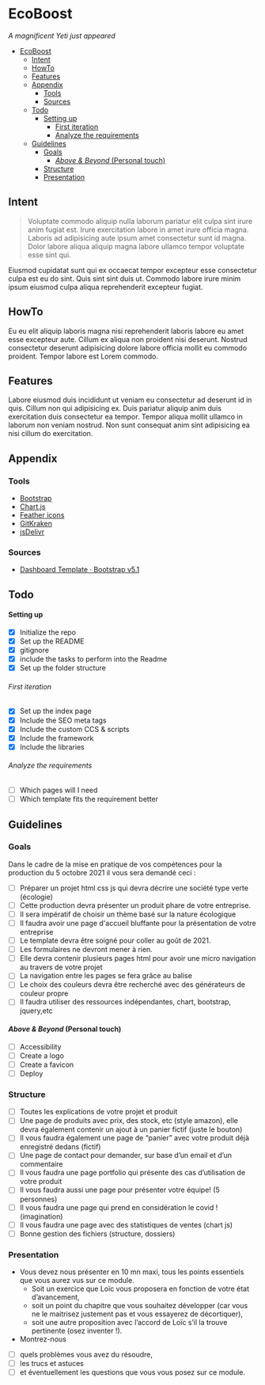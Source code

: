 # EcoBoost
*A magnificent Yeti just appeared*


- [EcoBoost](#ecoboost)
  - [Intent](#intent)
  - [HowTo](#howto)
  - [Features](#features)
  - [Appendix](#appendix)
    - [Tools](#tools)
    - [Sources](#sources)
  - [Todo](#todo)
      - [Setting up](#setting-up)
          - [First iteration](#first-iteration)
          - [Analyze the requirements](#analyze-the-requirements)
  - [Guidelines](#guidelines)
    - [Goals](#goals)
      - [*Above & Beyond* (Personal touch)](#above--beyond-personal-touch)
    - [Structure](#structure)
    - [Presentation](#presentation)
## Intent

> Voluptate commodo aliquip nulla laborum pariatur elit culpa sint irure anim fugiat est. Irure exercitation labore in amet irure officia magna. Laboris ad adipisicing aute ipsum amet consectetur sunt id magna. Dolor labore aliqua aliquip magna labore ullamco tempor voluptate esse sint qui.

Eiusmod cupidatat sunt qui ex occaecat tempor excepteur esse consectetur culpa est eu do sint. Quis sint sint duis ut. Commodo labore irure minim ipsum eiusmod culpa aliqua reprehenderit excepteur fugiat.

## HowTo
 Eu eu elit aliquip laboris magna nisi reprehenderit laboris labore eu amet esse excepteur aute. Cillum ex aliqua non proident nisi deserunt. Nostrud consectetur deserunt adipisicing dolore labore officia mollit eu commodo proident. Tempor labore est Lorem commodo.
## Features
 Labore eiusmod duis incididunt ut veniam eu consectetur ad deserunt id in quis. Cillum non qui adipisicing ex. Duis pariatur aliquip anim duis exercitation duis consectetur ea tempor. Tempor aliqua mollit ullamco in laborum non veniam nostrud. Non sunt consequat anim sint adipisicing ea nisi cillum do exercitation.

## Appendix
### Tools
- [Bootstrap](https://getbootstrap.com/)
- [Chart.js](https://www.chartjs.org/)
- [Feather icons](https://feathericons.com/)
- [GitKraken](https://www.gitkraken.com/)
- [jsDelivr](https://www.jsdelivr.com/)

### Sources
- [Dashboard Template · Bootstrap v5.1](https://getbootstrap.com/docs/5.1/examples/dashboard/)

## Todo
#### Setting up
- [x] Initialize the repo
- [x] Set up the README
- [x] gitignore 
- [x] include the tasks to perform into the Readme
- [x] Set up the folder structure
###### First iteration
- [x] Set up the index page
- [x] Include the SEO meta tags
- [x] Include the custom CCS & scripts
- [x] Include the framework
- [x] Include the libraries
###### Analyze the requirements
- [ ] Which pages will I need
- [ ] Which template fits the requirement better
## Guidelines
### Goals
Dans le cadre de la mise en pratique de vos compétences pour la production du 5 octobre 2021 il vous sera demandé ceci : 
- [ ] Préparer un projet html css js qui devra décrire une société type verte (écologie) 
- [ ] Cette production devra présenter un produit phare de votre entreprise.
- [ ] Il sera impératif de choisir un thème basé sur la nature écologique
- [ ] Il faudra avoir une page d'accueil bluffante pour la présentation de votre entreprise
- [ ] Le template devra être soigné pour coller au goût de 2021.
- [ ] Les formulaires ne devront mener à rien.
- [ ] Elle devra contenir plusieurs pages html pour avoir une micro navigation au travers de votre projet
- [ ] La navigation entre les pages se fera grâce au balise <a>
- [ ] Le choix des couleurs devra être recherché avec des générateurs de couleur propre
- [ ] Il faudra utiliser des ressources indépendantes, chart, bootstrap, jquery,etc
#### *Above & Beyond* (Personal touch)
- [ ] Accessibility
- [ ] Create a logo
- [ ] Create a favicon
- [ ] Deploy
### Structure
- [ ] Toutes les explications de votre projet et produit
- [ ] Une page de produits avec prix, des stock, etc (style amazon), elle devra également contenir un ajout à un panier fictif (juste le bouton)
- [ ] Il vous faudra également une page de “panier” avec votre produit déjà enregistré dedans (fictif)
- [ ] Une page de contact pour demander, sur base d’un email et d’un commentaire
- [ ] Il vous faudra une page portfolio qui présente des cas d’utilisation de votre produit
- [ ] Il vous faudra aussi une page pour présenter votre équipe! (5 personnes)
- [ ] Il vous faudra une page qui prend en considération le covid ! (imagination)
- [ ] Il vous faudra une page avec des statistiques de ventes (chart js)
- [ ] Bonne gestion des fichiers (structure, dossiers)
### Presentation
- Vous devez nous présenter en 10 mn maxi, tous les points essentiels que vous aurez vus sur ce module.
  - Soit un exercice que Loïc vous proposera en fonction de votre état d’avancement,
  - soit un point du chapitre que vous souhaitez développer  (car vous ne le maitrisez justement pas et vous essayerez de décortiquer),
  - soit une autre proposition avec l’accord de Loïc s’il la trouve pertinente (osez inventer !).
-  Montrez-nous 
  - [ ] quels problèmes vous avez du résoudre, 
  - [ ] les trucs et astuces
  - [ ] et éventuellement les questions que vous vous posez sur ce module.
